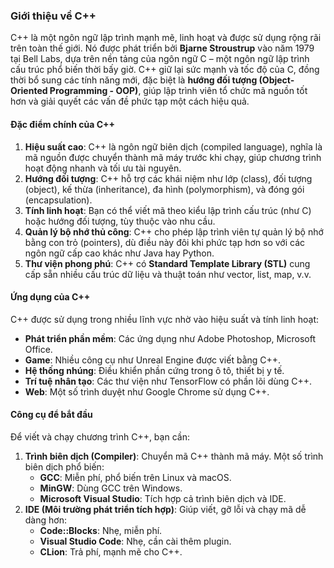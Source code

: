 ### Giới thiệu về C++

C++ là một ngôn ngữ lập trình mạnh mẽ, linh hoạt và được sử dụng rộng rãi trên toàn thế giới. Nó được phát triển bởi **Bjarne Stroustrup** vào năm 1979 tại Bell Labs, dựa trên nền tảng của ngôn ngữ C – một ngôn ngữ lập trình cấu trúc phổ biến thời bấy giờ. C++ giữ lại sức mạnh và tốc độ của C, đồng thời bổ sung các tính năng mới, đặc biệt là **hướng đối tượng (Object-Oriented Programming - OOP)**, giúp lập trình viên tổ chức mã nguồn tốt hơn và giải quyết các vấn đề phức tạp một cách hiệu quả.

#### Đặc điểm chính của C++

1. **Hiệu suất cao**: C++ là ngôn ngữ biên dịch (compiled language), nghĩa là mã nguồn được chuyển thành mã máy trước khi chạy, giúp chương trình hoạt động nhanh và tối ưu tài nguyên.
2. **Hướng đối tượng**: C++ hỗ trợ các khái niệm như lớp (class), đối tượng (object), kế thừa (inheritance), đa hình (polymorphism), và đóng gói (encapsulation).
3. **Tính linh hoạt**: Bạn có thể viết mã theo kiểu lập trình cấu trúc (như C) hoặc hướng đối tượng, tùy thuộc vào nhu cầu.
4. **Quản lý bộ nhớ thủ công**: C++ cho phép lập trình viên tự quản lý bộ nhớ bằng con trỏ (pointers), dù điều này đôi khi phức tạp hơn so với các ngôn ngữ cấp cao khác như Java hay Python.
5. **Thư viện phong phú**: C++ có **Standard Template Library (STL)** cung cấp sẵn nhiều cấu trúc dữ liệu và thuật toán như vector, list, map, v.v.

#### Ứng dụng của C++

C++ được sử dụng trong nhiều lĩnh vực nhờ vào hiệu suất và tính linh hoạt:

-   **Phát triển phần mềm**: Các ứng dụng như Adobe Photoshop, Microsoft Office.
-   **Game**: Nhiều công cụ như Unreal Engine được viết bằng C++.
-   **Hệ thống nhúng**: Điều khiển phần cứng trong ô tô, thiết bị y tế.
-   **Trí tuệ nhân tạo**: Các thư viện như TensorFlow có phần lõi dùng C++.
-   **Web**: Một số trình duyệt như Google Chrome sử dụng C++.

#### Công cụ để bắt đầu

Để viết và chạy chương trình C++, bạn cần:

1. **Trình biên dịch (Compiler)**: Chuyển mã C++ thành mã máy. Một số trình biên dịch phổ biến:
    - **GCC**: Miễn phí, phổ biến trên Linux và macOS.
    - **MinGW**: Dùng GCC trên Windows.
    - **Microsoft Visual Studio**: Tích hợp cả trình biên dịch và IDE.
2. **IDE (Môi trường phát triển tích hợp)**: Giúp viết, gỡ lỗi và chạy mã dễ dàng hơn:
    - **Code::Blocks**: Nhẹ, miễn phí.
    - **Visual Studio Code**: Nhẹ, cần cài thêm plugin.
    - **CLion**: Trả phí, mạnh mẽ cho C++.
